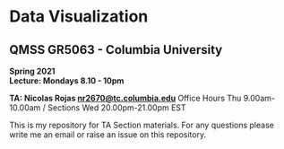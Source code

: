 Data Visualization
======================

QMSS GR5063 - Columbia University
--------------------------------

**Spring 2021**  
**Lecture: Mondays 8.10 - 10pm**  

**TA: Nicolas Rojas [nr2670@tc.columbia.edu](nr2670@tc.columbia.edu)**
Office Hours Thu 9.00am-10.00am / Sections Wed 20.00pm-21.00pm EST  

This is my repository for TA Section materials. For any questions please write me an email or raise an issue on this repository.  

